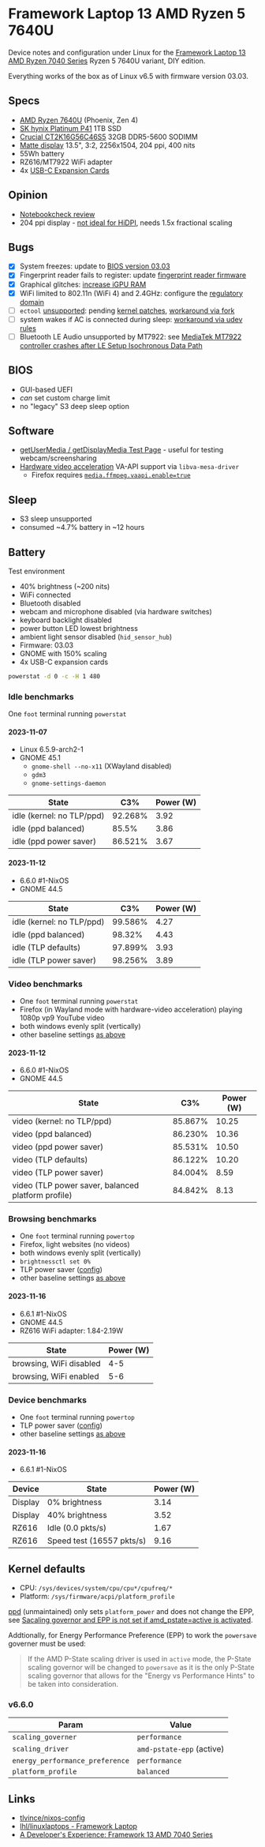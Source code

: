 # Framework Laptop 13 AMD Ryzen 5 7640U

Device notes and configuration under Linux for the [Framework Laptop 13 AMD Ryzen 7040 Series](https://frame.work/gb/en/products/laptop-diy-13-gen-amd?tab=overview) Ryzen 5 7640U variant, DIY edition.

Everything works of the box as of Linux v6.5 with firmware version 03.03.

## Specs

- [AMD Ryzen 7640U](https://www.amd.com/en/product/13196) (Phoenix, Zen 4)
- [SK hynix Platinum P41](https://ssd.skhynix.com/platinum_p41/) 1TB SSD
- [Crucial CT2K16G56C46S5](https://uk.crucial.com/memory/DDR5/CT2K16G56C46S5) 32GB DDR5-5600 SODIMM
- [Matte display](https://frame.work/gb/en/products/display-kit?v=FRANGX0001) 13.5", 3:2, 2256x1504, 204 ppi, 400 nits
- 55Wh battery
- RZ616/MT7922 WiFi adapter
- 4x [USB-C Expansion Cards](https://frame.work/gb/en/products/usb-c-expansion-card)

## Opinion

- [Notebookcheck review](https://www.notebookcheck.net/Framework-Laptop-13-5-Ryzen-7-7840U-review-So-much-better-than-the-Intel-version.756613.0.html)
- 204 ppi display - [not ideal for HiDPI](https://github.com/cassidyjames/dippi/blob/1f5c8a7c80b0a81fc9e9313496dd72530a599dda/dpi.md#dpi-calculationsranges), needs 1.5x fractional scaling

## Bugs

- [x] System freezes: update to [BIOS version 03.03](https://knowledgebase.frame.work/en_us/framework-laptop-bios-and-driver-releases-amd-ryzen-7040-series-r1rXGVL16)
- [x] Fingerprint reader fails to register: update [fingerprint reader firmware](https://knowledgebase.frame.work/en_us/updating-fingerprint-reader-firmware-on-linux-for-13th-gen-and-amd-ryzen-7040-series-laptops-HJrvxv_za)
- [x] Graphical glitches: [increase iGPU RAM](https://knowledgebase.frame.work/en_us/allocate-additional-ram-to-igpu-framework-laptop-13-amd-ryzen-7040-series-BkpPUPQa)
- [x] WiFi limited to 802.11n (WiFi 4) and 2.4GHz: configure the [regulatory domain](https://wiki.archlinux.org/index.php?title=Network_configuration/Wireless&oldid=791904#Respecting_the_regulatory_domain)
- [ ] `ectool` [unsupported](https://community.frame.work/t/what-ec-is-used/38574/2): pending [kernel patches](https://lore.kernel.org/chrome-platform/20231005160701.19987-1-dustin@howett.net/), [workaround via fork](https://community.frame.work/t/exploring-the-embedded-controller/12846/122)
- [ ] system wakes if AC is connected during sleep: [workaround via udev rules](https://community.frame.work/t/tracking-framework-amd-ryzen-7040-series-lid-wakeup-behavior-feedback/39128/45)
- [ ] Bluetooth LE Audio unsupported by MT7922: see [MediaTek MT7922 controller crashes after LE Setup Isochronous Data Path](https://lore.kernel.org/linux-bluetooth/38cb99f2b63dc55763e9e2c8ae4d4cb14afc6770.camel@tlvince.com/)

## BIOS

- GUI-based UEFI
- _can_ set custom charge limit
- no "legacy" S3 deep sleep option

## Software

- [getUserMedia / getDisplayMedia Test Page](https://mozilla.github.io/webrtc-landing/gum_test.html) - useful for testing webcam/screensharing
- [Hardware video acceleration](https://wiki.archlinux.org/title/Hardware_video_acceleration) VA-API support via `libva-mesa-driver`
  - Firefox requires [`media.ffmpeg.vaapi.enable=true`](https://wiki.archlinux.org/title/firefox#Hardware_video_acceleration)

## Sleep

- S3 sleep unsupported
- consumed ~4.7% battery in ~12 hours

## Battery

Test environment

- 40% brightness (~200 nits)
- WiFi connected
- Bluetooth disabled
- webcam and microphone disabled (via hardware switches)
- keyboard backlight disabled
- power button LED lowest brightness
- ambient light sensor disabled (`hid_sensor_hub`)
- Firmware: 03.03
- GNOME with 150% scaling
- 4x USB-C expansion cards

```sh
powerstat -d 0 -c -H 1 480
```

### Idle benchmarks

One `foot` terminal running `powerstat`

#### 2023-11-07

- Linux 6.5.9-arch2-1
- GNOME 45.1
  - `gnome-shell --no-x11` (XWayland disabled)
  - `gdm3`
  - `gnome-settings-daemon`

| State                      | C3%     | Power (W) |
| ----------------------     | ------- | --------- |
| idle (kernel: no TLP/ppd)  | 92.268% | 3.92      |
| idle (ppd balanced)        | 85.5%   | 3.86      |
| idle (ppd power saver)     | 86.521% | 3.67      |

#### 2023-11-12

- 6.6.0 #1-NixOS
- GNOME 44.5

| State                      | C3%     | Power (W) |
| ----------------------     | ------- | --------- |
| idle (kernel: no TLP/ppd)  | 99.586% | 4.27      |
| idle (ppd balanced)        | 98.32%  | 4.43      |
| idle (TLP defaults)        | 97.899% | 3.93      |
| idle (TLP power saver)     | 98.256% | 3.89      |

### Video benchmarks

- One `foot` terminal running `powerstat`
- Firefox (in Wayland mode with hardware-video acceleration) playing 1080p vp9 YouTube video
- both windows evenly split (vertically)
- other baseline settings [as above](#battery)

#### 2023-11-12

- 6.6.0 #1-NixOS
- GNOME 44.5

| State                                                  | C3%     | Power (W) |
| ----------------------                                 | ------- | --------- |
| video (kernel: no TLP/ppd)                             | 85.867% | 10.25     |
| video (ppd balanced)                                   | 86.230% | 10.36     |
| video (ppd power saver)                                | 85.531% | 10.50     |
| video (TLP defaults)                                   | 86.122% | 10.20     |
| video (TLP power saver)                                | 84.004% | 8.59      |
| video (TLP power saver, balanced platform profile)     | 84.842% | 8.13      |

### Browsing benchmarks

- One `foot` terminal running `powertop`
- Firefox, light websites (no videos)
- both windows evenly split (vertically)
- `brightnessctl set 0%`
- TLP power saver ([config](data/nixos-linux-6.6.0-gnome-44-tlp-power-saver-balanced-platform-profile-config.txt))
- other baseline settings [as above](#battery)

#### 2023-11-16

- 6.6.1 #1-NixOS
- GNOME 44.5
- RZ616 WiFi adapter: 1.84-2.19W

| State                   | Power (W) |
| ---------               | --------- |
| browsing, WiFi disabled | 4-5       |
| browsing, WiFi enabled  | 5-6       |

### Device benchmarks

- One `foot` terminal running `powertop`
- TLP power saver ([config](data/nixos-linux-6.6.0-gnome-44-tlp-power-saver-balanced-platform-profile-config.txt))
- other baseline settings [as above](#battery)

#### 2023-11-16

- 6.6.1 #1-NixOS

| Device  | State                     | Power (W) |
| ------- | ---------                 | --------- |
| Display | 0% brightness             | 3.14      |
| Display | 40% brightness            | 3.52      |
| RZ616   | Idle (0.0 pkts/s)         | 1.67      |
| RZ616   | Speed test (16557 pkts/s) | 9.16      |

## Kernel defaults

- CPU: `/sys/devices/system/cpu/cpu*/cpufreq/*`
- Platform: `/sys/firmware/acpi/platform_profile`

[ppd](https://gitlab.freedesktop.org/hadess/power-profiles-daemon/-/blob/1b18784f12e863b9c2aae5c0ff6aa08379cb896e/README.md#operations-on-amd-based-machines) (unmaintained) only sets `platform_power` and does not change the EPP, see [Sacaling governor and EPP is not set if amd_pstate=active is activated](https://gitlab.freedesktop.org/hadess/power-profiles-daemon/-/issues/124).

Addtionally, for Energy Performance Preference (EPP) to work the `powersave` governer must be used:

> If the AMD P-State scaling driver is used in `active` mode, the P-State scaling governor will be changed to `powersave` as it is the only P-State scaling governor that allows for the "Energy vs Performance Hints" to be taken into consideration.

### v6.6.0

| Param                           | Value
| -----                           | -----
| `scaling_governer`              | `performance`
| `scaling_driver`                | `amd-pstate-epp` (active)
| `energy_performance_preference` | `performance`
| `platform_profile`              | `balanced`

## Links

- [tlvince/nixos-config](https://github.com/tlvince/nixos-config)
- [lhl/linuxlaptops - Framework Laptop](https://github.com/lhl/linuxlaptops/wiki/2022-Framework-Laptop-DIY-Edition-12th-Gen-Intel-Batch-1)
- [A Developer's Experience: Framework 13 AMD 7040 Series](https://zach.codes/p/a-developers-review-framework-13)
